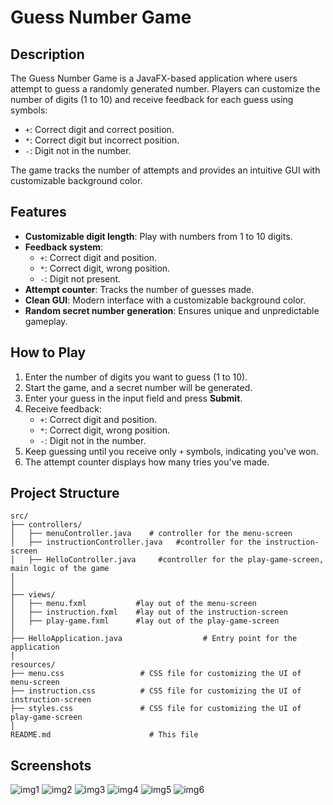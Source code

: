 # Guess Number Game

## Description
The Guess Number Game is a JavaFX-based application where users attempt to guess a randomly generated number. 
Players can customize the number of digits (1 to 10) and receive feedback for each guess using symbols:
- `+`: Correct digit and correct position.
- `*`: Correct digit but incorrect position.
- `-`: Digit not in the number.

The game tracks the number of attempts and provides an intuitive GUI with customizable background color.

## Features
- **Customizable digit length**: Play with numbers from 1 to 10 digits.
- **Feedback system**:
  - `+`: Correct digit and position.
  - `*`: Correct digit, wrong position.
  - `-`: Digit not present.
- **Attempt counter**: Tracks the number of guesses made.
- **Clean GUI**: Modern interface with a customizable background color.
- **Random secret number generation**: Ensures unique and unpredictable gameplay.

## How to Play
1. Enter the number of digits you want to guess (1 to 10).
2. Start the game, and a secret number will be generated.
3. Enter your guess in the input field and press **Submit**.
4. Receive feedback:
   - `+`: Correct digit and position.
   - `*`: Correct digit, wrong position.
   - `-`: Digit not in the number.
5. Keep guessing until you receive only `+` symbols, indicating you've won.
6. The attempt counter displays how many tries you've made.

## Project Structure
```
src/
├── controllers/
│   ├── menuController.java    # controller for the menu-screen
│   ├── instructionController.java   #controller for the instruction-screen
│   ├── HelloController.java     #controller for the play-game-screen, main logic of the game
│
│
├── views/
│   ├── menu.fxml           #lay out of the menu-screen    
│   ├── instruction.fxml    #lay out of the instruction-screen
│   ├── play-game.fxml      #lay out of the play-game-screen
│
├── HelloApplication.java                  # Entry point for the application
│
resources/
├── menu.css                 # CSS file for customizing the UI of menu-screen
├── instruction.css          # CSS file for customizing the UI of instruction-screen
├── styles.css               # CSS file for customizing the UI of play-game-screen
│
README.md                      # This file
```

## Screenshots
![img1](1.png)
![img2](2.png)
![img3](3.png)
![img4](4.png)
![img5](5.png)
![img6](6.png)